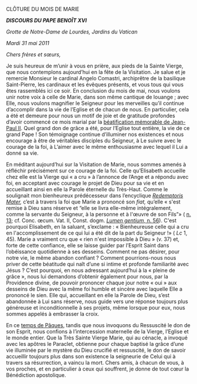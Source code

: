 CLÔTURE DU MOIS DE MARIE

***DISCOURS DU PAPE BENOÎT XVI***

*Grotte de Notre-Dame de Lourdes, Jardins du Vatican*

*Mardi 31 mai 2011*

*Chers frères et sœurs,*

Je suis heureux de m’unir à vous en prière, aux pieds de la Sainte Vierge, que nous contemplons aujourd’hui en la fête de la Visitation. Je salue et je remercie Monsieur le cardinal Angelo Comastri, archiprêtre de la basilique Saint-Pierre, les cardinaux et les évêques présents, et vous tous qui vous êtes rassemblés ici ce soir. En conclusion du mois de mai, nous voulons unir notre voix à celle de Marie, dans son même cantique de louange ; avec Elle, nous voulons magnifier le Seigneur pour les merveilles qu’il continue d’accomplir dans la vie de l’Eglise et de chacun de nous. En particulier, cela a été et demeure pour nous un motif de joie et de gratitude profondes d’avoir commencé ce mois marial par la [béatification mémorable de Jean-Paul II](http://www.vatican.va/special/anniversario_gpii/documents/index_fr.htm). Quel grand don de grâce a été, pour l’Eglise tout entière, la vie de ce grand Pape ! Son témoignage continue d’illuminer nos existences et nous encourage à être de véritables disciples du Seigneur, à Le suivre avec le courage de la foi, à L’aimer avec le même enthousiasme avec lequel il Lui a donné sa vie.

En méditant aujourd’hui sur la Visitation de Marie, nous sommes amenés à réfléchir précisément sur ce courage de la foi. Celle qu’Elisabeth accueille chez elle est la Vierge qui « a cru » à l’annonce de l’Ange et a répondu avec foi, en acceptant avec courage le projet de Dieu pour sa vie et en accueillant ainsi en elle la Parole éternelle du Très-Haut. Comme le soulignait mon bienheureux prédécesseur dans l’encyclique *[Redemptoris Mater](http://www.vatican.va/edocs/FRA0082/_INDEX.HTM),* c’est à travers la foi que Marie a prononcé son *fiat,* qu’elle « s'est remise à Dieu sans réserve et “elle se livra elle-même intégralement, comme la servante du Seigneur, à la personne et à l'œuvre de son Fils”» ( [n. 13](http://www.vatican.va/edocs/FRA0082/__P4.HTM); cf. Conc. œcum. Vat. II, Const. dogm. [*Lumen gentium,* n. 56](http://www.vatican.va/archive/hist_councils/ii_vatican_council/documents/vat-ii_const_19641121_lumen-gentium_fr.html#56.)). C'est pourquoi Elisabeth, en la saluant, s’exclame : « Bienheureuse celle qui a cru en l'accomplissement de ce qui lui a été dit de la part du Seigneur !» ( *Lc* 1, 45). Marie a vraiment cru que « rien n'est impossible à Dieu » (v. 37) et, forte de cette confiance, elle se laisse guider par l’Esprit Saint dans l’obéissance quotidienne à ses desseins. Comment ne pas désirer, pour notre vie, le même abandon confiant ? Comment pourrions-nous nous priver de cette béatitude qui naît d’une si intime et profonde familiarité avec Jésus ? C’est pourquoi, en nous adressant aujourd’hui à la « pleine de grâce », nous lui demandons d’obtenir également pour nous, par la Providence divine, de pouvoir prononcer chaque jour notre « oui » aux desseins de Dieu avec la même foi humble et sincère avec laquelle Elle a prononcé le sien. Elle qui, accueillant en elle la Parole de Dieu, s’est abandonnée à Lui sans réserve, nous guide vers une réponse toujours plus généreuse et inconditionnelle à ses projets, même lorsque pour eux, nous sommes appelés à embrasser la croix.

En ce [temps de Pâques](http://www.vatican.va/liturgical_year/easter/2011/index_fr.html), tandis que nous invoquons du Ressuscité le don de son Esprit, nous confions à l’intercession maternelle de la Vierge, l’Eglise et le monde entier. Que la Très Sainte Vierge Marie, qui au cénacle, a invoqué avec les apôtres le Paraclet, obtienne pour chaque baptisé la grâce d’une vie illuminée par le mystère du Dieu crucifié et ressuscité, le don de savoir accueillir toujours plus dans son existence la seigneurie de Celui qui à travers sa résurrection, a vaincu la mort. Chers amis, à chacun de vous, à vos proches, et en particulier à ceux qui souffrent, je donne de tout cœur la Bénédiction apostolique.